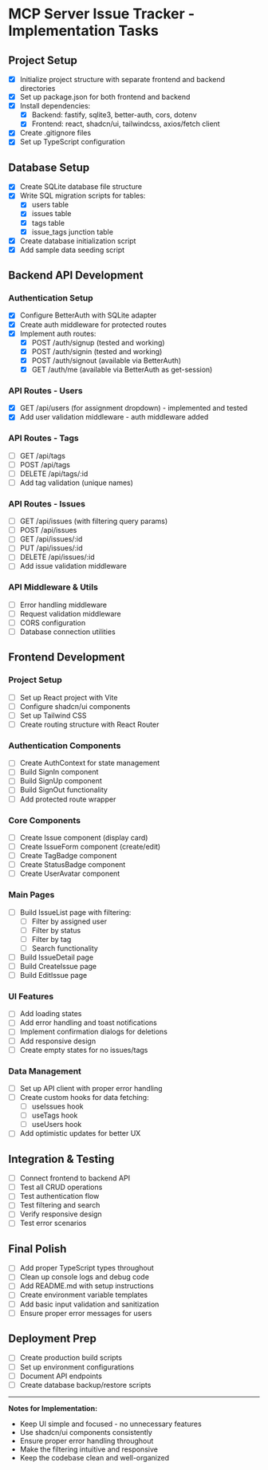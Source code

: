 # MCP Server Issue Tracker - Implementation Tasks

## Project Setup

- [x] Initialize project structure with separate frontend and backend directories
- [x] Set up package.json for both frontend and backend
- [x] Install dependencies:
  - [x] Backend: fastify, sqlite3, better-auth, cors, dotenv
  - [x] Frontend: react, shadcn/ui, tailwindcss, axios/fetch client
- [x] Create .gitignore files
- [x] Set up TypeScript configuration

## Database Setup

- [x] Create SQLite database file structure
- [x] Write SQL migration scripts for tables:
  - [x] users table
  - [x] issues table
  - [x] tags table
  - [x] issue_tags junction table
- [x] Create database initialization script
- [x] Add sample data seeding script

## Backend API Development

### Authentication Setup

- [x] Configure BetterAuth with SQLite adapter
- [x] Create auth middleware for protected routes
- [x] Implement auth routes:
  - [x] POST /auth/signup (tested and working)
  - [x] POST /auth/signin (tested and working)
  - [x] POST /auth/signout (available via BetterAuth)
  - [x] GET /auth/me (available via BetterAuth as get-session)

### API Routes - Users

- [x] GET /api/users (for assignment dropdown) - implemented and tested
- [x] Add user validation middleware - auth middleware added

### API Routes - Tags

- [ ] GET /api/tags
- [ ] POST /api/tags
- [ ] DELETE /api/tags/:id
- [ ] Add tag validation (unique names)

### API Routes - Issues

- [ ] GET /api/issues (with filtering query params)
- [ ] POST /api/issues
- [ ] GET /api/issues/:id
- [ ] PUT /api/issues/:id
- [ ] DELETE /api/issues/:id
- [ ] Add issue validation middleware

### API Middleware & Utils

- [ ] Error handling middleware
- [ ] Request validation middleware
- [ ] CORS configuration
- [ ] Database connection utilities

## Frontend Development

### Project Setup

- [ ] Set up React project with Vite
- [ ] Configure shadcn/ui components
- [ ] Set up Tailwind CSS
- [ ] Create routing structure with React Router

### Authentication Components

- [ ] Create AuthContext for state management
- [ ] Build SignIn component
- [ ] Build SignUp component
- [ ] Build SignOut functionality
- [ ] Add protected route wrapper

### Core Components

- [ ] Create Issue component (display card)
- [ ] Create IssueForm component (create/edit)
- [ ] Create TagBadge component
- [ ] Create StatusBadge component
- [ ] Create UserAvatar component

### Main Pages

- [ ] Build IssueList page with filtering:
  - [ ] Filter by assigned user
  - [ ] Filter by status
  - [ ] Filter by tag
  - [ ] Search functionality
- [ ] Build IssueDetail page
- [ ] Build CreateIssue page
- [ ] Build EditIssue page

### UI Features

- [ ] Add loading states
- [ ] Add error handling and toast notifications
- [ ] Implement confirmation dialogs for deletions
- [ ] Add responsive design
- [ ] Create empty states for no issues/tags

### Data Management

- [ ] Set up API client with proper error handling
- [ ] Create custom hooks for data fetching:
  - [ ] useIssues hook
  - [ ] useTags hook
  - [ ] useUsers hook
- [ ] Add optimistic updates for better UX

## Integration & Testing

- [ ] Connect frontend to backend API
- [ ] Test all CRUD operations
- [ ] Test authentication flow
- [ ] Test filtering and search
- [ ] Verify responsive design
- [ ] Test error scenarios

## Final Polish

- [ ] Add proper TypeScript types throughout
- [ ] Clean up console logs and debug code
- [ ] Add README.md with setup instructions
- [ ] Create environment variable templates
- [ ] Add basic input validation and sanitization
- [ ] Ensure proper error messages for users

## Deployment Prep

- [ ] Create production build scripts
- [ ] Set up environment configurations
- [ ] Document API endpoints
- [ ] Create database backup/restore scripts

---

**Notes for Implementation:**

- Keep UI simple and focused - no unnecessary features
- Use shadcn/ui components consistently
- Ensure proper error handling throughout
- Make the filtering intuitive and responsive
- Keep the codebase clean and well-organized

